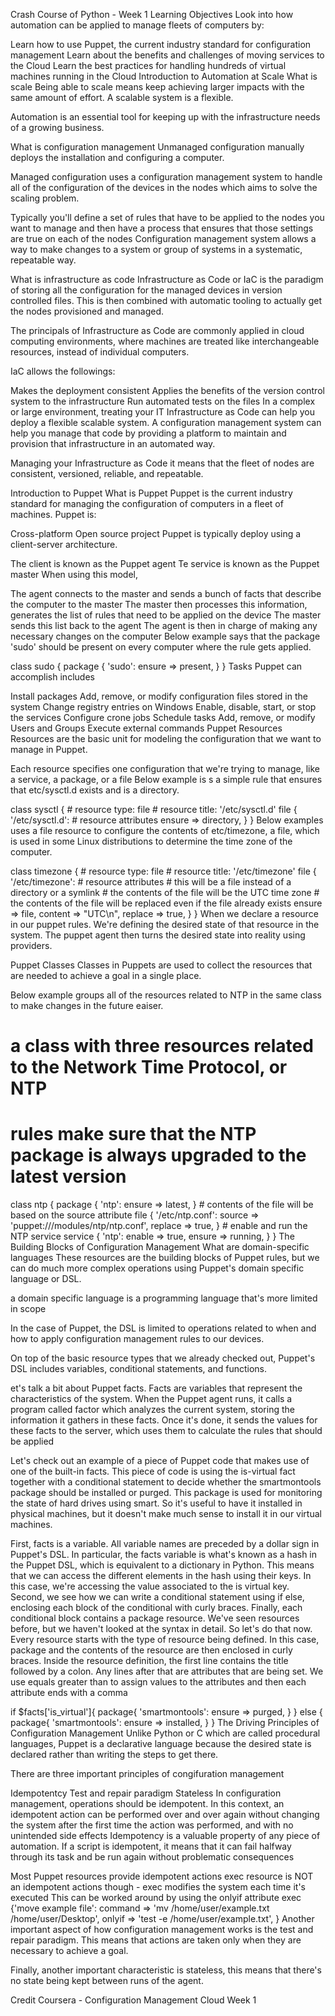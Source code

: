 Crash Course of Python - Week 1
Learning Objectives
Look into how automation can be applied to manage fleets of computers by:

Learn how to use Puppet, the current industry standard for configuration management
Learn about the benefits and challenges of moving services to the Cloud
Learn the best practices for handling hundreds of virtual machines running in the Cloud
Introduction to Automation at Scale
What is scale
Being able to scale means keep achieving larger impacts with the same amount of effort. A scalable system is a flexible.

Automation is an essential tool for keeping up with the infrastructure needs of a growing business.

What is configuration management
Unmanaged configuration manually deploys the installation and configuring a computer.

Managed configuration uses a configuration management system to handle all of the configuration of the devices in the nodes which aims to solve the scaling problem.

Typically you'll define a set of rules that have to be applied to the nodes you want to manage and then have a process that ensures that those settings are true on each of the nodes
Configuration management system allows a way to make changes to a system or group of systems in a systematic, repeatable way.

What is infrastructure as code
Infrastructure as Code or IaC is the paradigm of storing all the configuration for the managed devices in version controlled files. This is then combined with automatic tooling to actually get the nodes provisioned and managed.

The principals of Infrastructure as Code are commonly applied in cloud computing environments, where machines are treated like interchangeable resources, instead of individual computers.

IaC allows the followings:

Makes the deployment consistent
Applies the benefits of the version control system to the infrastructure
Run automated tests on the files
In a complex or large environment, treating your IT Infrastructure as Code can help you deploy a flexible scalable system. A configuration management system can help you manage that code by providing a platform to maintain and provision that infrastructure in an automated way.

Managing your Infrastructure as Code it means that the fleet of nodes are consistent, versioned, reliable, and repeatable.

Introduction to Puppet
What is Puppet
Puppet is the current industry standard for managing the configuration of computers in a fleet of machines. Puppet is:

Cross-platform
Open source project
Puppet is typically deploy using a client-server architecture.

The client is known as the Puppet agent
Te service is known as the Puppet master
When using this model,

The agent connects to the master and sends a bunch of facts that describe the computer to the master
The master then processes this information, generates the list of rules that need to be applied on the device
The master sends this list back to the agent
The agent is then in charge of making any necessary changes on the computer
Below example says that the package 'sudo' should be present on every computer where the rule gets applied.

class sudo {
    package { 'sudo':
        ensure => present,
    }
}
Tasks Puppet can accomplish includes

Install packages
Add, remove, or modify configuration files stored in the system
Change registry entries on Windows
Enable, disable, start, or stop the services
Configure crone jobs
Schedule tasks
Add, remove, or modify Users and Groups
Execute external commands
Puppet Resources
Resources are the basic unit for modeling the configuration that we want to manage in Puppet.

Each resource specifies one configuration that we're trying to manage, like a service, a package, or a file
Below example is s a simple rule that ensures that etc/sysctl.d exists and is a directory.

class sysctl {
    # resource type: file
    # resource title: '/etc/sysctl.d'
    file { '/etc/sysctl.d':
        # resource attributes
        ensure => directory,
    }
}
Below examples uses a file resource to configure the contents of etc/timezone, a file, which is used in some Linux distributions to determine the time zone of the computer.

class timezone {
    # resource type: file
    # resource title: '/etc/timezone'
    file { '/etc/timezone':
        # resource attributes
        # this will be a file instead of a directory or a symlink
        # the contents of the file will be the UTC time zone
        # the contents of the file will be replaced even if the file already exists
        ensure => file,
        content => "UTC\n",
        replace => true,
    }
}
When we declare a resource in our puppet rules. We're defining the desired state of that resource in the system. The puppet agent then turns the desired state into reality using providers.

Puppet Classes
Classes in Puppets are used to collect the resources that are needed to achieve a goal in a single place.

Below example groups all of the resources related to NTP in the same class to make changes in the future eaiser.

# a class with three resources related to the Network Time Protocol, or NTP
# rules make sure that the NTP package is always upgraded to the latest version
class ntp {
    package { 'ntp':
        ensure => latest,
    }
    # contents of the file will be based on the source attribute
    file { '/etc/ntp.conf':
        source => 'puppet:///modules/ntp/ntp.conf',
        replace => true,
    }
    # enable and run the NTP service
    service { 'ntp':
        enable => true,
        ensure => running,
    }
}
The Building Blocks of Configuration Management
What are domain-specific languages
These resources are the building blocks of Puppet rules, but we can do much more complex operations using Puppet's domain specific language or DSL.

a domain specific language is a programming language that's more limited in scope

In the case of Puppet, the DSL is limited to operations related to when and how to apply configuration management rules to our devices.

On top of the basic resource types that we already checked out, Puppet's DSL includes variables, conditional statements, and functions.

et's talk a bit about Puppet facts. Facts are variables that represent the characteristics of the system. When the Puppet agent runs, it calls a program called factor which analyzes the current system, storing the information it gathers in these facts. Once it's done, it sends the values for these facts to the server, which uses them to calculate the rules that should be applied

Let's check out an example of a piece of Puppet code that makes use of one of the built-in facts. This piece of code is using the is-virtual fact together with a conditional statement to decide whether the smartmontools package should be installed or purged. This package is used for monitoring the state of hard drives using smart. So it's useful to have it installed in physical machines, but it doesn't make much sense to install it in our virtual machines.

First, facts is a variable. All variable names are preceded by a dollar sign in Puppet's DSL. In particular, the facts variable is what's known as a hash in the Puppet DSL, which is equivalent to a dictionary in Python. This means that we can access the different elements in the hash using their keys. In this case, we're accessing the value associated to the is virtual key. Second, we see how we can write a conditional statement using if else, enclosing each block of the conditional with curly braces. Finally, each conditional block contains a package resource. We've seen resources before, but we haven't looked at the syntax in detail. So let's do that now. Every resource starts with the type of resource being defined. In this case, package and the contents of the resource are then enclosed in curly braces. Inside the resource definition, the first line contains the title followed by a colon. Any lines after that are attributes that are being set. We use equals greater than to assign values to the attributes and then each attribute ends with a comma

if $facts['is_virtual']{
    package{ 'smartmontools':
        ensure => purged,
    }
}
else {
    package{ 'smartmontools':
        ensure => installed,
    }
}
The Driving Principles of Configuration Management
Unlike Python or C which are called procedural languages, Puppet is a declarative language because the desired state is declared rather than writing the steps to get there.

There are three important principles of congifuration management

Idempotentcy
Test and repair paradigm
Stateless
In configuration management, operations should be idempotent. In this context, an idempotent action can be performed over and over again without changing the system after the first time the action was performed, and with no unintended side effects Idempotency is a valuable property of any piece of automation. If a script is idempotent, it means that it can fail halfway through its task and be run again without problematic consequences

Most Puppet resources provide idempotent actions
exec resource is NOT an idempotent actions though - exec modifies the system each time it's executed
This can be worked around by using the onlyif attribute
exec {'move example file':
    command => 'mv /home/user/example.txt /home/user/Desktop',
    onlyif => 'test -e /home/user/example.txt',
}
Another important aspect of how configuration management works is the test and repair paradigm. This means that actions are taken only when they are necessary to achieve a goal.

Finally, another important characteristic is stateless, this means that there's no state being kept between runs of the agent.

Credit
Coursera - Configuration Management Cloud Week 1
